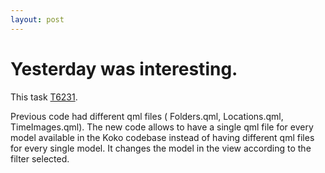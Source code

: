 ```yaml
---
layout: post
---
```

# Yesterday was interesting.
This task [T6231](https://phabricator.kde.org/T6231).
<p>Previous code had different qml files ( Folders.qml, Locations.qml, TimeImages.qml). The new code allows to have a single qml file for every model available in the Koko codebase instead of having different qml files for every single model. It changes the model in the view according to the filter selected.</p>

